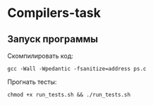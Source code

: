 # Compilers-task
## Запуск программы
Скомпилировать код:
```
gcc -Wall -Wpedantic -fsanitize=address ps.c
```
Прогнать тесты:
```
chmod +x run_tests.sh && ./run_tests.sh
```
